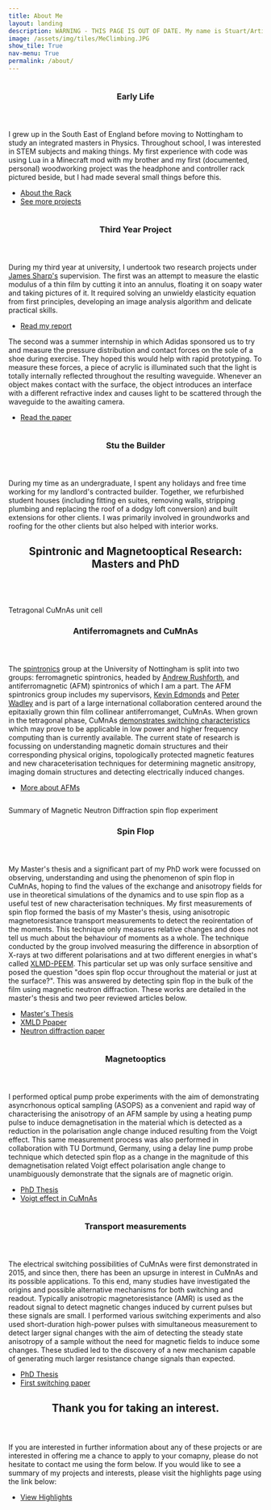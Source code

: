 ```yaml
---
title: About Me
layout: landing
description: WARNING - THIS PAGE IS OUT OF DATE. My name is Stuart/Artie/Stu(deprecated) Poole, and I am a highly practical and well-rounded physicist, having studied antiferromagnetic spintronics and magnetooptics for my PhD at the University of Nottingham.
image: /assets/img/tiles/MeClimbing.JPG
show_tile: True
nav-menu: True
permalink: /about/
---
```


<!-- Main -->
<div id="main">

<!-- Two -->
<section id="two" class="spotlights">
	<section>
		<a href="/projects/peripheral_rack_images/" class="image">
			<img src="{% link /assets/img/projects/rack/01 - Final Product.jpg %}" alt="" data-position="center center" />
		</a>
		<div class="content">
			<div class="inner">
				<header class="major">
					<h3>Early Life</h3>
				</header>
				<p> I grew up in the South East of England before moving to Nottingham to study an 
                integrated masters in Physics. Throughout school, I was interested in STEM subjects and making things. 
                My first experience with code was using Lua in a Minecraft mod with my brother and my first (documented, 
                personal) woodworking project was the headphone and controller rack pictured beside, but I had made 
                several small things before this. </p>
				<ul class="actions">
					<li><a href="/projects/peripheral_rack/" class="button">About the Rack</a></li>
					<li><a href="/projects/" class="button">See more projects</a></li>
				</ul>
			</div>
		</div>
	</section>
	<section>
		<a href="/research/thin_film/" class="image">
			<img src="{% link assets/img/research/thin/newWrinkledImage-39-66-a=39-b=90.png %}" alt="" data-position="center center" />
		</a>
		<div class="content">
			<div class="inner">
				<header class="major">
					<h3>Third Year Project</h3>
				</header>
				<p>During my third year at university, I undertook two research projects under 
				<a href="https://twitter.com/JamesSSharp" target="_blank">James Sharp's</a> supervision. The first was an attempt to 
				measure the elastic modulus of a thin film by cutting it into an annulus, floating it on soapy water and
				 taking pictures of it. It required solving an unwieldy elasticity equation from first principles, 
				 developing an image analysis algorithm and delicate practical skills.</p>
				<ul class="actions">
					<li><a href="assets/pdfs/Thin Film Wrinkling.pdf" target="_blank" class="button"><span class="fas fa-file-pdf"></span>Read my report</a></li>
				</ul>
                <p>The second was a summer internship in which Adidas sponsored us to try and measure the pressure 
                distribution and contact forces on the sole of a shoe during exercise. They hoped this would help with 
                rapid prototyping. To measure these forces, a piece of acrylic is illuminated such that the light is 
                totally internally reflected throughout the resulting waveguide. Whenever an object makes contact with 
                the surface, the object introduces an interface with a different refractive index and causes light to 
                be scattered through the waveguide to the awaiting camera. </p>
                <ul class="actions">
                    <li><a href="https://journals.aps.org/prapplied/abstract/10.1103/PhysRevApplied.10.034051" target="_blank" class="button"><span class="fas fa-link"></span>Read the paper</a></li>
                </ul>
			</div>
		</div>
	</section>
	<section>
		<a href="generic.html" class="image">
			<img src="{% link assets/img/workshop.jpg %}" alt="" data-position="top center" />
		</a>
		<div class="content">
			<div class="inner">
				<header class="major">
					<h3>Stu the Builder</h3>
				</header>
				<p>During my time as an undergraduate, I spent any holidays and free time working for my landlord's 
				contracted builder. Together, we refurbished student houses (including fitting en suites, removing 
				walls, stripping plumbing and replacing the roof of a dodgy loft conversion) and built extensions for 
				other clients. I was primarily involved in groundworks and roofing for the other clients but also helped
				 with interior works.</p>
			</div>
		</div>
	</section>
</section>

<!-- Three -->
<section id="three" class="spotlights">
	<div class="inner">
		<header class="major">
			<h2>Spintronic and Magnetooptical Research: Masters and PhD</h2>
		</header>
	</div>
</section>

<!-- Four -->
<section id="four" class="spotlights">
	<section>
		<span class="image">
			<img src="{% link assets/img/research/spinflop/CuMnAs.png%}" alt="" data-position="center center" />
            <p class="align-center"> Tetragonal CuMnAs unit cell</p>
		</span>
		<div class="content">
			<div class="inner">
				<header class="major">
					<h3>Antiferromagnets and CuMnAs</h3>
				</header>
				<p> The <a href="https://en.wikipedia.org/wiki/Spintronics">spintronics</a> group at the University of 
				Nottingham is split into two groups: ferromagnetic spintronics, headed by 
				<a href="https://www.nottingham.ac.uk/physics/people/andrew.rushforth">Andrew Rushforth</a>, and 
				antiferromagnetic (AFM) spintronics of which I am a part. The AFM spintronics group includes my supervisors, 
				<a href="https://www.nottingham.ac.uk/Physics/People/kevin.edmonds">Kevin Edmonds</a> and
				 <a href="https://www.nottingham.ac.uk/physics/people/peter.wadley">Peter Wadley</a> and is part of a 
				 large international collaboration centered around the epitaxially grown thin film collinear antiferromanget, CuMnAs. When grown in the tetragonal phase, 
				CuMnAs <a href="https://scholar.google.com/scholar?cluster=1087947713284700550&hl=en&as_sdt=0,5">demonstrates 
				switching characteristics</a> which may prove to be applicable in low power and higher frequency 
				computing than is currently available. The current state of research is focussing on understanding magnetic domain structures and their corresponding physical origins, topologically protected magnetic features and new characeterisation techniques for determining magnetic ansitropy, imaging domain structures and detecting electrically induced changes.</p>
				<ul class="actions">
					<li><a href="https://scholar.google.com/citations?user=ae7B7ukAAAAJ&hl=en&oi=ao" class="button" target="_blank"><span class="fas fa-link"></span>More about AFMs</a></li>
				</ul>   
			</div>
		</div>
	</section>
	<section>
		<span class="image">
			<img src="{% link assets/img/research/spinflop/neutronssummary.png %}" alt="" data-position="center center" />
            <p class="align-center"> Summary of Magnetic Neutron Diffraction spin flop experiment</p>
		</span>
		<div class="content">
			<div class="inner">
				<header class="major">
					<h3>Spin Flop</h3>
				</header>
				<p> My Master's thesis and a significant part of my PhD work were focussed on observing, understanding and using the phenomenon of spin flop in CuMnAs, hoping to find the values of the exchange and anisotropy fields for use in theoretical simulations of the dynamics and to use spin flop as a useful test of new characterisation techniques. My first measurements of spin flop formed the basis of my Master's thesis, using anisotropic magnetoresistance transport measurements to detect the reoirentation of the moments. This technique only measures relative changes and does not tell us much about the behaviour of moments as a whole. The technique conducted by the group involved measuring the difference in absorption of X-rays at two different polarisations and at two different energies in what's called <a target="_blank" href="https://www.diamond.ac.uk/Instruments/Techniques/Spectroscopy/XMLD.html">XLMD-PEEM</a>. This particular set up was only surface sensitive and posed the question "does spin flop occur throughout the material or just at the surface?". This was answered by detecting spin flop in the bulk of the film using magnetic neutron diffraction. These works are detailed in the master's thesis and two peer reviewed articles below.</p>
                <ul class="actions">
                    <li><a href="assets/pdf/spin_flop.pdf/" class="button"><span class="fas fa-file-pdf"></span>Master's Thesis</a></li>
                    <li><a href="https://scholar.google.com/scholar?cluster=17203867773406290981&hl=en&as_sdt=0,5" target="_blank" class="button"><span class="fas fa-link"></span>XMLD Ppaper</a></li>
                    <li><a href="https://scholar.google.com/scholar?cluster=17203867773406290981&hl=en&as_sdt=0,5" target="_blank" class="button"><span class="fas fa-link"></span>Neutron diffraction paper</a></li>
                </ul>
			</div>
		</div>
	</section>
	<section>
		<span class="image">
			<img src="{% link assets/img/research/optics/research2.jpg %}" alt="" data-position="center center" />
            <p class="align-center"> </p>
		</span>
		<div class="content">
			<div class="inner">
				<header class="major">
					<h3>Magnetooptics</h3>
				</header>
				<p> I performed optical pump probe experiments with the aim of demonstrating asyncrhonous optical sampling (ASOPS) as a convenient and rapid way of characterising the anisotropy of an AFM sample by using a heating pump pulse to induce demagnetisation in the material which is detected as a reduction in the polarisation angle change induced resulting from the Voigt effect. This same measurement process was also performed in collaboration with TU Dortmund, Germany, using a delay line pump probe technique which detected spin flop as a change in the magnitude of this demagnetisation related Voigt effect polarisation angle change to unambiguously demonstrate that the signals are of magnetic origin.</p>
                <ul class="actions">
                    <li><a href="assets/pdf/Thesis.pdf/" class="button"><span class="fas fa-file-pdf"></span>PhD Thesis</a></li>
                    <li><a href="https://arxiv.org/ftp/arxiv/papers/1608/1608.01941.pdf" target="_blank" class="button"><span class="fas fa-link"></span>Voigt effect in CuMnAs</a></li>
                </ul>
			</div>
		</div>
	</section>
	<section>
		<span class="image">
			<img src="{% link assets/img/research/transport/transport.jpg %}" alt="" data-position="center center" />
            <p class="align-center"> </p>
		</span>
		<div class="content">
			<div class="inner">
				<header class="major">
					<h3>Transport measurements</h3>
				</header>
				<p> The electrical switching possibilities of CuMnAs were first demonstrated in 2015, and since then, there has been an upsurge in interest in CuMnAs and its possible applications. To this end, many studies have investigated the origins and possible alternative mechanisms for both switching and readout. Typically anisotropic magnetoresistance (AMR) is used as the readout signal to detect magnetic changes induced by current pulses but these signals are small. I performed various switching experiments and also used short-duration high-power pulses with simultaneous measurement to detect larger signal changes with the aim of detecting the steady state anisotropy of a sample without the need for magnetic fields to induce some changes. These studied led to the discovery of a new mechanism capable of generating much larger resistance change signals than expected.</p>
                <ul class="actions">
                    <li><a href="assets/pdf/Thesis.pdf/" class="button"><span class="fas fa-file-pdf"></span>PhD Thesis</a></li>
                    <li><a href="assets/pdf/Thesis.pdf/" class="button"><span class="fas fa-link"></span>First switching paper</a></li>
                </ul>
			</div>
		</div>
	</section>

</section>

<!-- Closing remarks -->
<section id="five">
	<div class="inner">
		<header class="major">
			<h2>Thank you for taking an interest.</h2>
		</header>
		<p>If you are interested in further information about any of these projects or are interested in offering me a chance to apply to your comapny, please do not hesitate to contact me using the form below. If you would like to see a summary of my projects and interests, please visit the highlights page using the link below:</p>
		<ul class="actions">
			<li><a href="/highlights/" class="button next"> View Highlights</a></li>
		</ul>
	</div>
</section>

</div>
